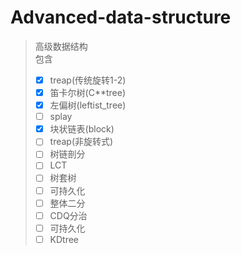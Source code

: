 # Advanced-data-structure

> 高级数据结构  
> 包含  
> - [x] treap(传统旋转1-2)  
> - [x] 笛卡尔树(C**tree)  
> - [x] 左偏树(leftist_tree)  
> - [ ] splay  
> - [x] 块状链表(block)  
> - [ ] treap(非旋转式)  
> - [ ] 树链剖分  
> - [ ] LCT  
> - [ ] 树套树  
> - [ ] 可持久化  
> - [ ] 整体二分  
> - [ ] CDQ分治  
> - [ ] 可持久化  
> - [ ] KDtree  